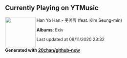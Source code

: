 ## Currently Playing on YTMusic

[<img align="left" width="100" src="https://lh3.googleusercontent.com/55381GQcPwCbn_-Z9ufHtZsvjbQ18LruqHHAFM3a2lUGAVrx8fNijyeF7h-ZVpSI3GqQ2_ZOsbmwsWn4HA">](https://music.youtube.com/channel/UCUSEX4zhRyAOYF1yYzf2klw)

Han Yo Han - 웃어줘 (feat. Kim Seung-min)

**Albums**: Exiv

Last updated at 08/11/2020 23:32

#### Generated with [20chan/github-now](https://github.com/20chan/github-now)


<!--
**20chan/20chan** is a ✨ _special_ ✨ repository because its `README.md` (this file) appears on your GitHub profile.

Here are some ideas to get you started:

- 🔭 I’m currently working on ...
- 🌱 I’m currently learning ...
- 👯 I’m looking to collaborate on ...
- 🤔 I’m looking for help with ...
- 💬 Ask me about ...
- 📫 How to reach me: ...
- 😄 Pronouns: ...
- ⚡ Fun fact: ...
-->
